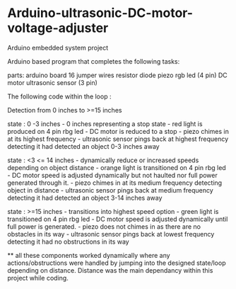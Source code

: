 # Arduino-ultrasonic-DC-motor-voltage-adjuster
Arduino embedded system project

Arduino based program that completes the following tasks:

parts:
arduino board
16 jumper wires
resistor diode
piezo 
rgb led (4 pin)
DC motor
ultrasonic sensor (3 pin)

The following code within the loop :

Detection from 0 inches to >=15 inches

 state : 0 -3 inches
    - 0 inches representing a stop state 
    - red light is produced on 4 pin rbg led
    - DC motor is reduced to a stop
    - piezo chimes in at its highest frequency
    - ultrasonic sensor pings back at highest frequency detecting it had detected an object 0-3 inches away
    
 
 state : <3 <= 14 inches
    - dynamically reduce or increased speeds depending on object distance
    - orange light is transitioned on 4 pin rbg led
    - DC motor speed is adjusted dynamically but not haulted nor full power generated through it.
    - piezo chimes in at its medium frequency detecting object in distance 
    - ultrasonic sensor pings back at medium frequency detecting it had detected an object 3-14 inches away
 
 state : >=15 inches
    - transitions into highest speed option
    - green light is transitioned on 4 pin rbg led
    - DC motor speed is adjusted dynamically until full power is generated.
    - piezo does not chimes in as there are no obstacles in its way
    - ultrasonic sensor pings back at lowest frequency detecting it had no obstructions in its way   
    
    
    
    
** all these components worked dynamically where any actions/obstructions were handled by jumping into the designed state/loop
    depending on distance. Distance was the main dependancy within this project while coding.
